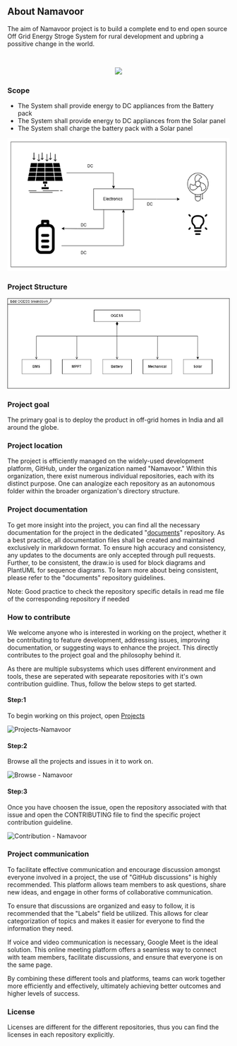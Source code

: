 ## About Namavoor

The aim of Namavoor project is to build a complete end to end open source Off Grid Energy Stroge System for rural development and upbring a possitive change in the world. 
 
&nbsp;
<p align="center">
<img src="https://github.com/Namavoor/.github/assets/109693291/12143671-8ca0-4850-931d-ce0dd78ceaa2"/>
</p>

### Scope 


- The System shall provide energy to DC appliances from the Battery pack  
- The System shall provide energy to DC appliances from the Solar panel 
- The System shall charge the battery pack with a Solar panel  
  
<p align="center">
<img src="https://github.com/Namavoor/documents/blob/main/doc_images/OGESS%20Block%20diagram_.drawio.png" width="550" height="300"/>
</p>


### Project Structure 

<p align="center">
<img src="https://github.com/Namavoor/documents/blob/main/doc_images/OGESS%20breakdown.drawio.png"/>
</p>


 ### Project goal 

The primary goal is to deploy the product in off-grid homes in India and all around the globe. 


### Project location 


The  project is efficiently managed on the widely-used development platform, GitHub, under the organization named "Namavoor." Within this organization, there exist numerous individual repositories, each with its distinct purpose. One can analogize each repository as an autonomous folder within the broader organization's directory structure.

### Project documentation


To get more insight into the project, you can find all the necessary documentation for the project in the dedicated "[documents](https://github.com/Namavoor/documents)" repository. As a best practice, all documentation files shall be created and maintained exclusively in markdown format. To ensure high accuracy and consistency, any updates to the documents are only accepted through pull requests. Further, to be consistent, the draw.io is used for block diagrams and PlantUML for sequence diagrams. To learn more about being consistent, please refer to the "documents" repository guidelines. 

Note: Good practice to check the repository specific details in read me file of the corresponding repository if needed 

### How to contribute 

We welcome anyone who is interested in working on the project, whether it be contributing to feature development, addressing issues, improving documentation, or suggesting ways to enhance the project. This directly contributes to the project goal and the philosophy behind it. 

As there are multiple subsystems which uses different environment and tools, these are seperated with sepearate repositories with it's own contribution guidline. Thus, follow the below steps to get started. 

#### Step:1 
To begin working on this project, open [Projects](https://github.com/orgs/Namavoor/projects?query=is%3Aopen) 

![Projects-Namavoor](https://github.com/Namavoor/.github/assets/109693291/028c96f9-496a-4338-baf4-5d76b7882f62)


#### Step:2
Browse all the projects and issues in it to work on.

![Browse - Namavoor](https://github.com/Namavoor/.github/assets/109693291/82c22f5f-8fe1-4d31-9d88-2fe76b8a4c2d)


#### Step:3 
Once you have choosen the issue, open the repository associated with that issue and open the CONTRIBUTING file to find the specific project contribution guideline. 

![Contribution - Namavoor](https://github.com/Namavoor/.github/assets/109693291/b6aeeb2b-d1a4-4503-815e-a17aecf712ae)


### Project communication

To facilitate effective communication and encourage discussion amongst everyone involved in a project, the use of "GitHub discussions" is highly recommended. This platform allows team members to ask questions, share new ideas, and engage in other forms of collaborative communication.

To ensure that discussions are organized and easy to follow, it is recommended that the "Labels" field be utilized. This allows for clear categorization of topics and makes it easier for everyone to find the information they need.

If voice and video communication is necessary, Google Meet is the ideal solution. This online meeting platform offers a seamless way to connect with team members, facilitate discussions, and ensure that everyone is on the same page.

By combining these different tools and platforms, teams can work together more efficiently and effectively, ultimately achieving better outcomes and higher levels of success.

### License 

Licenses are different for the different repositories, thus you can find the licenses in each repository explicitly. 



